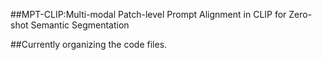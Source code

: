 ##MPT-CLIP:Multi-modal Patch-level Prompt Alignment in CLIP for Zero-shot Semantic Segmentation

##Currently organizing the code files.
 
 

